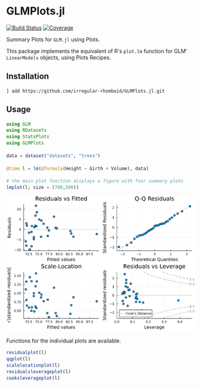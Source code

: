 # GLMPlots.jl

[![Build Status](https://github.com/irregular-rhomboid/GLMPlots.jl/actions/workflows/CI.yml/badge.svg?branch=main)](https://github.com/irregular-rhomboid/GLMPlots.jl/actions/workflows/CI.yml?query=branch%3Amain)
[![Coverage](https://codecov.io/gh/irregular-rhomboid/GLMPlots.jl/branch/main/graph/badge.svg)](https://codecov.io/gh/irregular-rhomboid/GLMPlots.jl)

Summary Plots for `GLM.jl` using Plots.

This package implements the equivalent of R's `plot.lm` function for GLM' `LinearModels` objects, using Plots Recipes.

## Installation

```
] add https://github.com/irregular-rhomboid/GLMPlots.jl.git
```

## Usage

```julia
using GLM
using RDatasets
using StatsPlots
using GLMPlots

data = dataset("datasets", "trees")

@time l = lm(@formula(Height ~ Girth + Volume), data)

# the main plot function displays a figure with four summary plots
lmplot(l; size = (700,500))
```

![](img/plots.png)

Functions for the individual plots are available.

```julia
residualplot(l)
qqplot(l)
scalelocationplot(l)
residualsleverageplot(l)
cooksleverageplot(l)
```
